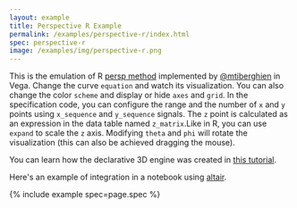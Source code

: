 ```yaml
---
layout: example
title: Perspective R Example
permalink: /examples/perspective-r/index.html
spec: perspective-r
image: /examples/img/perspective-r.png
---
```


This is the emulation of R [persp method](https://www.rdocumentation.org/packages/graphics/versions/3.6.2/topics/persp) implemented by [@mtiberghien](https://github.com/mtiberghien) in Vega. Change the curve `equation` and watch its visualization. You can also change the color `scheme` and display or hide `axes` and `grid`. In the specification code, you can configure the range and the number of `x` and `y` points using `x_sequence` and `y_sequence` signals. The `z` point is calculated as an expression in the data table named `z_matrix`.Like in R, you can use `expand` to scale the `z` axis. Modifying `theta` and `phi` will rotate the visualization (this can also be achieved dragging the mouse).

You can learn how the declarative 3D engine was created in [this tutorial](https://observablehq.com/@mathiastiberghien/how-to-create-a-3d-engine-from-scratch-using-vega).

Here's an example of integration in a notebook using [altair](https://colab.research.google.com/drive/1DZJm3KfgyhqCtybQ6euUcVEHKW7KYdEv?usp=sharing).

{% include example spec=page.spec %}
